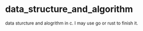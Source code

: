 # data_structure_and_algorithm
data sturcture and alogrithm in c. I may use go or rust to finish it.
